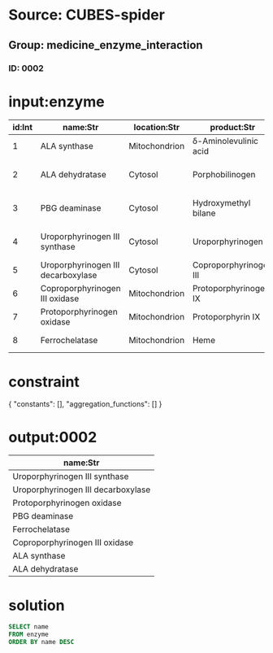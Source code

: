 # Source: CUBES-spider
## Group: medicine_enzyme_interaction
### ID: 0002

# input:enzyme

| id:Int | name:Str | location:Str | product:Str | chromosome:Str | omim:Int | porphyria:Str |
|---|---|---|---|---|---|---|
| 1 | ALA synthase | Mitochondrion | δ-Aminolevulinic acid | 3p21.1 | 125290 | none |
| 2 | ALA dehydratase | Cytosol | Porphobilinogen | 9q34 | 125270 | ALA-Dehydratase deficiency |
| 3 | PBG deaminase | Cytosol | Hydroxymethyl bilane | 11q23.3 | 176000 | acute intermittent porphyria |
| 4 | Uroporphyrinogen III synthase | Cytosol | Uroporphyrinogen III | 10q25.2-q26.3 | 606938 | congenital erythropoietic porphyria |
| 5 | Uroporphyrinogen III decarboxylase | Cytosol | Coproporphyrinogen III | 1p34 | 176100 | porphyria cutanea tarda |
| 6 | Coproporphyrinogen III oxidase | Mitochondrion | Protoporphyrinogen IX | 3q12 | 121300 | coproporphyria |
| 7 | Protoporphyrinogen oxidase | Mitochondrion | Protoporphyrin IX | 1q22 | 600923 | variegate porphyria |
| 8 | Ferrochelatase | Mitochondrion | Heme | 18q21.3 | 177000 | erythropoietic protoporphyria |

# constraint

{
  "constants": [],
  "aggregation_functions": []
}

# output:0002

| name:Str |
|---|
| Uroporphyrinogen III synthase |
| Uroporphyrinogen III decarboxylase |
| Protoporphyrinogen oxidase |
| PBG deaminase |
| Ferrochelatase |
| Coproporphyrinogen III oxidase |
| ALA synthase |
| ALA dehydratase |

# solution

```sql
SELECT name
FROM enzyme
ORDER BY name DESC
```
